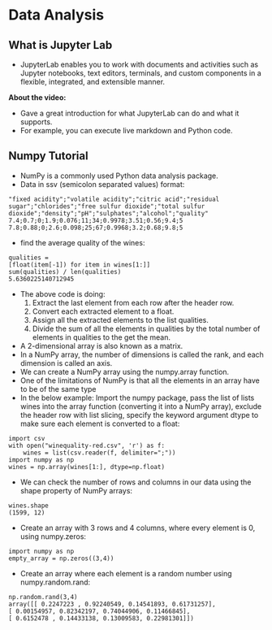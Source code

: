 # Data Analysis

## What is Jupyter Lab
- JupyterLab enables you to work with documents and activities such as Jupyter notebooks, text editors, terminals, and custom components in a flexible, integrated, and extensible manner.  


**About the video:**
- Gave a great introduction for what JupyterLab can do and what it supports.
- For example, you can execute live markdown and Python code. 

## Numpy Tutorial
- NumPy is a commonly used Python data analysis package.
- Data in ssv (semicolon separated values) format:
```
"fixed acidity";"volatile acidity";"citric acid";"residual sugar";"chlorides";"free sulfur dioxide";"total sulfur dioxide";"density";"pH";"sulphates";"alcohol";"quality"
7.4;0.7;0;1.9;0.076;11;34;0.9978;3.51;0.56;9.4;5
7.8;0.88;0;2.6;0.098;25;67;0.9968;3.2;0.68;9.8;5
```
- find the average quality of the wines:
```
qualities =
[float(item[-1]) for item in wines[1:]]
sum(qualities) / len(qualities)
5.6360225140712945
```
- The above code is doing:
  1. Extract the last element from each row after the header row.
  2. Convert each extracted element to a float.
  3. Assign all the extracted elements to the list qualities.
  4. Divide the sum of all the elements in qualities by the total number of elements in qualities to the get the mean.
-  A 2-dimensional array is also known as a matrix. 
- In a NumPy array, the number of dimensions is called the rank, and each dimension is called an axis. 
- We can create a NumPy array using the numpy.array function.
- One of the limitations of NumPy is that all the elements in an array have to be of the same type
- In the below example: Import the numpy package, pass the list of lists wines into the array function (converting it into a NumPy array), exclude the header row with list slicing, specify the keyword argument dtype to make sure each element is converted to a float:
```
import csv
with open("winequality-red.csv", 'r') as f:
    wines = list(csv.reader(f, delimiter=";"))
import numpy as np
wines = np.array(wines[1:], dtype=np.float)
```
- We can check the number of rows and columns in our data using the shape property of NumPy arrays:
```
wines.shape
(1599, 12)
```
- Create an array with 3 rows and 4 columns, where every element is 0, using numpy.zeros:
```
import numpy as np
empty_array = np.zeros((3,4)) 
```
- Create an array where each element is a random number using numpy.random.rand:
```
np.random.rand(3,4)
array([[ 0.2247223 , 0.92240549, 0.14541893, 0.61731257],
[ 0.00154957, 0.82342197, 0.74044906, 0.11466845],
[ 0.6152478 , 0.14433138, 0.13009583, 0.22981301]])
```
